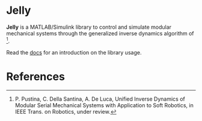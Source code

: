 Jelly
=======

**Jelly** is a MATLAB/Simulink library to control and simulate modular mechanical systems through the generalized inverse dynamics algorithm of [^1]. 

Read the <a href="http://example.com/](https://piepustina.github.io/Jelly/index.html" target="_blank">docs</a> for an introduction on the library usage.



# References
[^1]: P. Pustina, C. Della Santina, A. De Luca, Unified Inverse Dynamics of Modular Serial Mechanical Systems with Application to Soft Robotics, in IEEE Trans. on Robotics, under review.
